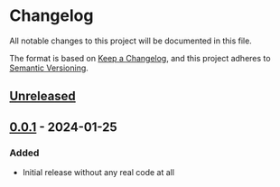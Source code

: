 # Changelog

All notable changes to this project will be documented in this file.

The format is based on [Keep a Changelog](https://keepachangelog.com/en/1.0.0/),
and this project adheres to [Semantic Versioning](https://semver.org/spec/v2.0.0.html).

## [Unreleased]

## [0.0.1] - 2024-01-25

### Added

- Initial release without any real code at all

[unreleased]: https://github.com/hehaoqian/libdlink/compare/v0.0.1...HEAD
[0.0.1]: https://github.com/hehaoqian/libdlink/releases/tag/v0.0.1
